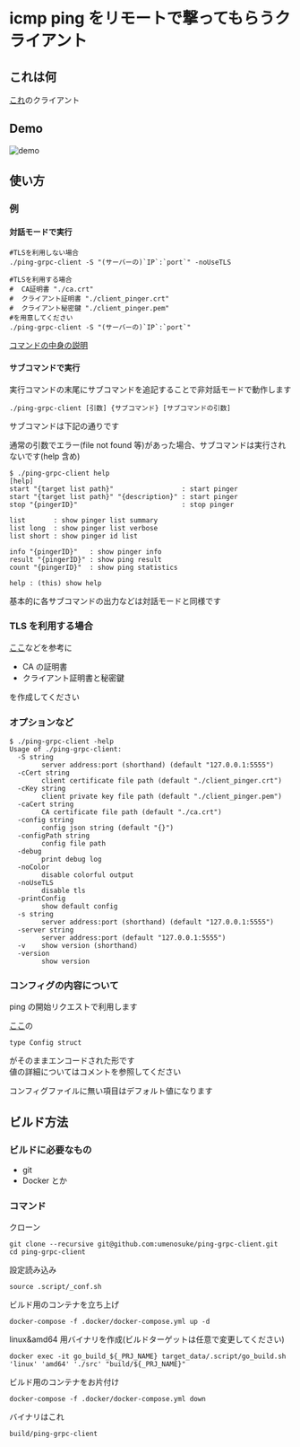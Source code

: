 # icmp ping をリモートで撃ってもらうクライアント

## これは何

[これ](https://github.com/umenosuke/ping-grpc-server)のクライアント

## Demo

![demo](https://raw.github.com/wiki/umenosuke/ping-grpc-client/images/Demo.gif)

## 使い方

### 例

#### 対話モードで実行

```
#TLSを利用しない場合
./ping-grpc-client -S "(サーバーの)`IP`:`port`" -noUseTLS
```

```
#TLSを利用する場合
#  CA証明書 "./ca.crt"
#  クライアント証明書 "./client_pinger.crt"
#  クライアント秘密鍵 "./client_pinger.pem"
#を用意してください
./ping-grpc-client -S "(サーバーの)`IP`:`port`"
```

[コマンドの中身の説明](https://github.com/umenosuke/ping-grpc-client/blob/master/README_command.md)

#### サブコマンドで実行

実行コマンドの末尾にサブコマンドを追記することで非対話モードで動作します

```
./ping-grpc-client [引数] {サブコマンド} [サブコマンドの引数]
```

サブコマンドは下記の通りです

通常の引数でエラー(file not found 等)があった場合、サブコマンドは実行されないです(help 含め)

```
$ ./ping-grpc-client help
[help]
start "{target list path}"                 : start pinger
start "{target list path}" "{description}" : start pinger
stop "{pingerID}"                          : stop pinger

list       : show pinger list summary
list long  : show pinger list verbose
list short : show pinger id list

info "{pingerID}"   : show pinger info
result "{pingerID}" : show ping result
count "{pingerID}"  : show ping statistics

help : (this) show help
```

基本的に各サブコマンドの出力などは対話モードと同様です

### TLS を利用する場合

[ここ](https://github.com/umenosuke/x509helper)などを参考に

- CA の証明書
- クライアント証明書と秘密鍵

を作成してください

### オプションなど

```
$ ./ping-grpc-client -help
Usage of ./ping-grpc-client:
  -S string
        server address:port (shorthand) (default "127.0.0.1:5555")
  -cCert string
        client certificate file path (default "./client_pinger.crt")
  -cKey string
        client private key file path (default "./client_pinger.pem")
  -caCert string
        CA certificate file path (default "./ca.crt")
  -config string
        config json string (default "{}")
  -configPath string
        config file path
  -debug
        print debug log
  -noColor
        disable colorful output
  -noUseTLS
        disable tls
  -printConfig
        show default config
  -s string
        server address:port (shorthand) (default "127.0.0.1:5555")
  -server string
        server address:port (default "127.0.0.1:5555")
  -v    show version (shorthand)
  -version
        show version
```

### コンフィグの内容について

ping の開始リクエストで利用します

[ここ](https://github.com/umenosuke/ping-grpc-client/blob/master/src/config.go)の

```
type Config struct
```

がそのままエンコードされた形です<br>
値の詳細についてはコメントを参照してください

コンフィグファイルに無い項目はデフォルト値になります

## ビルド方法

### ビルドに必要なもの

- git
- Docker とか

### コマンド

クローン

```
git clone --recursive git@github.com:umenosuke/ping-grpc-client.git
cd ping-grpc-client
```

設定読み込み

```
source .script/_conf.sh
```

ビルド用のコンテナを立ち上げ

```
docker-compose -f .docker/docker-compose.yml up -d
```

linux&amd64 用バイナリを作成(ビルドターゲットは任意で変更してください)<br>

```
docker exec -it go_build_${_PRJ_NAME} target_data/.script/go_build.sh 'linux' 'amd64' './src' "build/${_PRJ_NAME}"
```

ビルド用のコンテナをお片付け

```
docker-compose -f .docker/docker-compose.yml down
```

バイナリはこれ

```
build/ping-grpc-client
```
